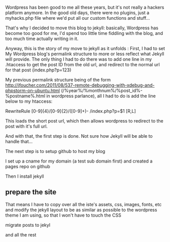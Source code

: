 Wordpress has been good to me all these years, but it's not really a hackers platform anymore. In the good old days, there were no plugins, just a myhacks.php file where we'd put all our custom functions and stuff... 

That's why I decided to move this blog to jekyll: basically, Wordpress has become too good for me, I'd spend too little time fiddling with the blog, and too much time actually writing in it.

Anyway, this is the story of my move to jekyll as it unfolds : First, I had to set My Wordpress blog's permalink structure to more or less reflect what Jekyll will provide. The only thing I had to do there was to add one line in my .htaccess to get the post ID from the old url, and redirect to the normal url for that post (index.php?p=123)

My previous permalink structure being of the form http://jfoucher.com/2011/08/537-remote-debugging-with-xdebug-and-phpstorm-on-ubuntu.html (/%year%/%monthnum%/%post_id%-%postname%.html in wordpress parlance), all I had to do is add the line below to my htaccess:

RewriteRule [0-9]{4}/[0-9]{2}/([0-9]+)- /index.php?p=$1 [R,L]

This loads the short post url, which then allows wordpress to redirect to the post with it's full url.

And with that, the first step is done. Not sure how Jekyll will be able to handle that...

The next step is to setup github to host my blog

I set up a cname for my domain (a test sub domain first) and created a pages repo on github

Then I install jekyll

## prepare the site
That means I have to copy over all the iste's assets, css, images, fonts, etc and modify the jekyll layout to be as
similar as possible to the wordpress theme I am using, so that I won't have to touch the CSS

migrate posts to jekyl

and all the rest

